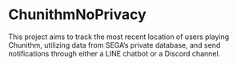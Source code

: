 # ChunithmNoPrivacy
This project aims to track the most recent location of users playing Chunithm, utilizing data from SEGA’s private database, and send notifications through either a LINE chatbot or a Discord channel.
